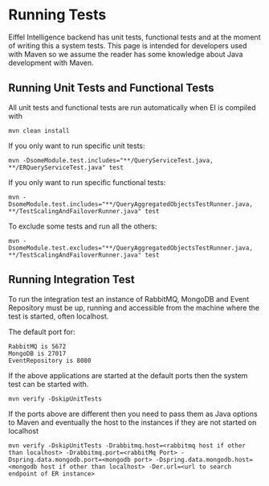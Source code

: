 # Running Tests

Eiffel Intelligence backend has unit tests, functional tests and at the moment
of writing this a system tests. This page is intended for developers used with
Maven so we assume the reader has some knowledge about Java development with Maven.

## Running Unit Tests and Functional Tests

All unit tests and functional tests are run automatically when EI is compiled with

    mvn clean install

If you only want to run specific unit tests:

    mvn -DsomeModule.test.includes="**/QueryServiceTest.java, **/ERQueryServiceTest.java" test

If you only want to run specific functional tests:

    mvn -DsomeModule.test.includes="**/QueryAggregatedObjectsTestRunner.java, **/TestScalingAndFailoverRunner.java" test

To exclude some tests and run all the others:

    mvn -DsomeModule.test.excludes="**/QueryAggregatedObjectsTestRunner.java, **/TestScalingAndFailoverRunner.java" test

## Running Integration Test

To run the integration test an instance of RabbitMQ, MongoDB and Event
Repository must be up, running and accessible from the machine where the test
is started, often localhost.

The default port for:

    RabbitMQ is 5672
    MongoDB is 27017
    EventRepository is 8080

If the above applications are started at the default ports then the system test
can be started with.

    mvn verify -DskipUnitTests

If the ports above are different then you need to pass them as Java options to
Maven and eventually the host to the instances if they are not started on localhost

    mvn verify -DskipUnitTests -Drabbitmq.host=<rabbitmq host if other than localhost> -Drabbitmq.port=<rabbitMq Port> -Dspring.data.mongodb.port=<mongodb port> -Dspring.data.mongodb.host=<mongodb host if other than localhost> -Der.url=<url to search endpoint of ER instance>
